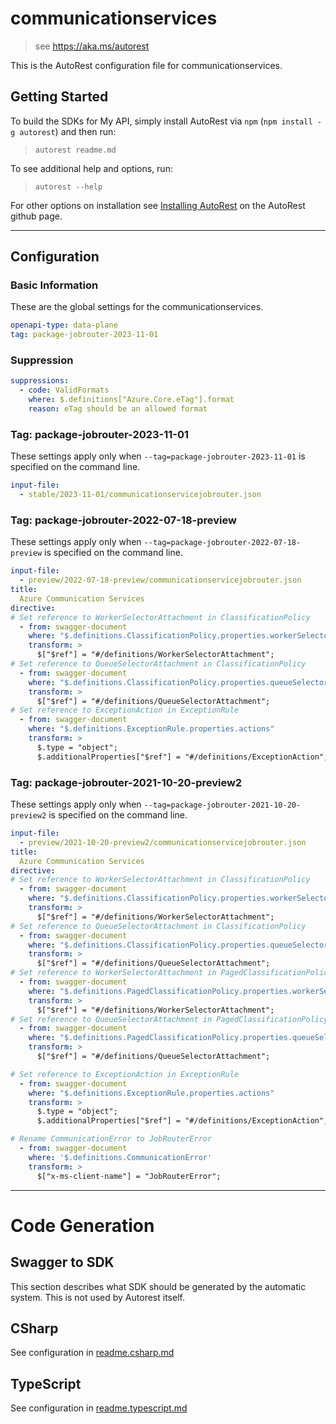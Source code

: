# communicationservices

> see https://aka.ms/autorest

This is the AutoRest configuration file for communicationservices.

## Getting Started

To build the SDKs for My API, simply install AutoRest via `npm` (`npm install -g autorest`) and then run:

> `autorest readme.md`

To see additional help and options, run:

> `autorest --help`

For other options on installation see [Installing AutoRest](https://aka.ms/autorest/install) on the AutoRest github page.

---

## Configuration

### Basic Information

These are the global settings for the communicationservices.

```yaml
openapi-type: data-plane
tag: package-jobrouter-2023-11-01
```

### Suppression
``` yaml
suppressions:
  - code: ValidFormats
    where: $.definitions["Azure.Core.eTag"].format
    reason: eTag should be an allowed format
```

### Tag: package-jobrouter-2023-11-01

These settings apply only when `--tag=package-jobrouter-2023-11-01` is specified on the command line.

```yaml $(tag) == 'package-jobrouter-2023-11-01'
input-file:
  - stable/2023-11-01/communicationservicejobrouter.json
```

### Tag: package-jobrouter-2022-07-18-preview

These settings apply only when `--tag=package-jobrouter-2022-07-18-preview` is specified on the command line.

```yaml $(tag) == 'package-jobrouter-2022-07-18-preview'
input-file:
  - preview/2022-07-18-preview/communicationservicejobrouter.json
title:
  Azure Communication Services
directive:
# Set reference to WorkerSelectorAttachment in ClassificationPolicy
  - from: swagger-document
    where: "$.definitions.ClassificationPolicy.properties.workerSelectors.items"
    transform: >
      $["$ref"] = "#/definitions/WorkerSelectorAttachment";
# Set reference to QueueSelectorAttachment in ClassificationPolicy  
  - from: swagger-document
    where: "$.definitions.ClassificationPolicy.properties.queueSelectors.items"
    transform: >
      $["$ref"] = "#/definitions/QueueSelectorAttachment";
# Set reference to ExceptionAction in ExceptionRule
  - from: swagger-document
    where: "$.definitions.ExceptionRule.properties.actions"
    transform: >
      $.type = "object";
      $.additionalProperties["$ref"] = "#/definitions/ExceptionAction";
```


### Tag: package-jobrouter-2021-10-20-preview2

These settings apply only when `--tag=package-jobrouter-2021-10-20-preview2` is specified on the command line.

```yaml $(tag) == 'package-jobrouter-2021-10-20-preview2'
input-file:
  - preview/2021-10-20-preview2/communicationservicejobrouter.json
title:
  Azure Communication Services
directive:
# Set reference to WorkerSelectorAttachment in ClassificationPolicy
  - from: swagger-document
    where: "$.definitions.ClassificationPolicy.properties.workerSelectors.items"
    transform: >
      $["$ref"] = "#/definitions/WorkerSelectorAttachment";
# Set reference to QueueSelectorAttachment in ClassificationPolicy  
  - from: swagger-document
    where: "$.definitions.ClassificationPolicy.properties.queueSelectors.items"
    transform: >
      $["$ref"] = "#/definitions/QueueSelectorAttachment";
# Set reference to WorkerSelectorAttachment in PagedClassificationPolicy  
  - from: swagger-document
    where: "$.definitions.PagedClassificationPolicy.properties.workerSelectors.items"
    transform: >
      $["$ref"] = "#/definitions/WorkerSelectorAttachment";
# Set reference to QueueSelectorAttachment in PagedClassificationPolicy
  - from: swagger-document
    where: "$.definitions.PagedClassificationPolicy.properties.queueSelectors.items"
    transform: >
      $["$ref"] = "#/definitions/QueueSelectorAttachment";

# Set reference to ExceptionAction in ExceptionRule
  - from: swagger-document
    where: "$.definitions.ExceptionRule.properties.actions"
    transform: >
      $.type = "object";
      $.additionalProperties["$ref"] = "#/definitions/ExceptionAction";

# Rename CommunicationError to JobRouterError
  - from: swagger-document
    where: '$.definitions.CommunicationError'
    transform: >
      $["x-ms-client-name"] = "JobRouterError";
```

---

# Code Generation

## Swagger to SDK

This section describes what SDK should be generated by the automatic system.
This is not used by Autorest itself.

## CSharp

See configuration in [readme.csharp.md](./readme.csharp.md)

## TypeScript

See configuration in [readme.typescript.md](./readme.typescript.md)